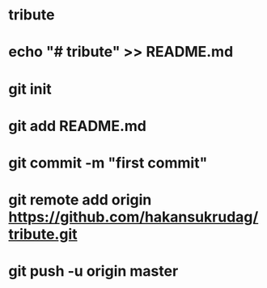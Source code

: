 # tribute
# echo "# tribute" >> README.md
# git init
# git add README.md
# git commit -m "first commit"
# git remote add origin https://github.com/hakansukrudag/tribute.git
# git push -u origin master
